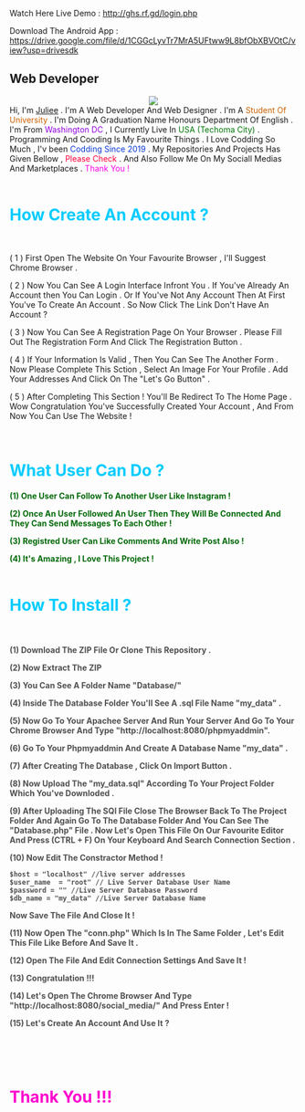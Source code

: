 Watch Here Live Demo :
http://ghs.rf.gd/login.php

Download  The Android App :
https://drive.google.com/file/d/1CGGcLyvTr7MrA5UFtww9L8bfObXBVOtC/view?usp=drivesdk








<!DOCTYPE html>
  <html lang="en">
  <head>
    <meta charset="utf-8" />
  <meta
  name="viewport"
  content="width=device-width, initial-scale=1, shrink-to-fit=no"/>
<meta
name="description"
content="G H S J U L I A  N | Ghs Julian | Web Developer And Designer | Ghs Julian Programmer | PHP Developer & Programmer | Programmer Ghs Julian"/>
<meta
name="author"
content="G H S J U L I A  N | Ghs Julian | Web Developer And Designer | Ghs Julian Programmer | PHP Developer & Programmer | Programmer Ghs Julian"/>
<title>
G H S J U L I A N | Ghs Julian | Web Developer And Designer | Ghs Julian
Programmer | PHP Developer & Programmer | Programmer Ghs Julian
</title>
<link rel="stylesheet" type="text/css" href="css/w3.css" />
<link rel="stylesheet" type="text/css" href="css/i4ndex.css" />
<link rel="stylesheet" type="text/css" href="css/home.css" />
<link rel="stylesheet" type="text/css" href="css/update_info.css" />
<link rel="stylesheet" type="text/css" href="css/popup.css" />
<link rel="stylesheet" type="text/css" href="css/login.css" />
<link rel="stylesheet" href="css/nav.css" />
<link rel="stylesheet" href="css/bts.min.css" />
<script src="js/jquery.min.js"></script>
</head>
<body>
<div class="abt">
  <h2 class="abt_header">Web Developer</h2>
  <center>
    <img class="logo" src="images/ghs.png" />
</center>
<div class="content_area">
  <span class="big">Hi</span>, I'm <a href="#">Juliee</a> . I'm A Web
  Developer And Web Designer . I'm A
  <font style="color: #cd6000">Student Of University</font> . I'm Doing A
  Graduation Name Honours Department Of English . I'm From
  <font style="color: #9200de">Washington DC</font> , I Currently Live In
  <font style="color: #007707">USA (Techoma City)</font>
  . Programming And Cooding Is My Favourite Things . I Love Codding So Much
  , I'v been <font style="color: #0b39d5">Codding Since 2019</font> . My
  Repositories And Projects Has Given Bellow ,
  <font style="color: #ff003c">Please Check</font> . And Also Follow Me On
  My Sociall Medias And Marketplaces .
  <font style="color: #ff00ec">Thank You !</font>
  <br/><br/>
  <h1 style="color:#00ccff">How Create An Account ?</h1>
  <br/>
  
  ( 1 ) First Open The Website On Your Favourite Browser , I'll Suggest Chrome Browser .
  
( 2 ) Now You Can See A Login Interface Infront You . If You've Already An Account then You Can Login . Or If You've Not
Any Account Then At First You've To Create An Account . So Now Click The Link Don't Have An Account ?

( 3 ) Now You Can See A Registration Page On Your Browser . Please Fill Out The Registration Form And Click The
Registration Button . 

( 4 ) If Your Information Is Valid , Then You Can See The Another Form . Now Please Complete This Sction , Select An
Image For Your Profile . Add Your Addresses And Click On The "Let's Go Button" .

( 5 ) After Completing This Section ! You'll Be Redirect To The Home Page . Wow Congratulation You've Successfully
Created Your Account , And From Now You Can Use The Website !

 <br />
  <h1 style="color:#00ccff">What User Can Do ?</h1>
  <strong style="color : #046a0a">
  (1) One User Can Follow To Another User Like Instagram !


  (2) Once An User Followed An User Then They Will Be Connected And They Can Send Messages To Each Other !


  (3) Registred User Can Like Comments And Write Post Also !
  
  (4) It's Amazing , I Love This Project !
  </strong>
 <br/><br/>
  <h1 style="color:#00ccff">How To Install ?</h1>
  <br/><br/>
  <strong style="color : #505050">
  (1) Download The ZIP File Or Clone This Repository .
  
  (2) Now Extract The ZIP 
  
  (3) You Can See A Folder Name "Database/"
  
  (4) Inside The Database Folder You'll See A .sql File Name "my_data" .
  
  (5) Now Go To Your Apachee Server And Run Your Server And Go To Your Chrome Browser And Type
  "http://localhost:8080/phpmyaddmin".
  
  (6) Go To Your Phpmyaddmin And Create A Database Name "my_data" . 
  
  (7) After Creating The Database , Click On Import Button .
  
  (8) Now Upload The "my_data.sql" According To Your Project Folder Which You've Downloded .
  
  (9) After Uploading The SQl File Close The Browser Back To The Project Folder And Again Go To The Database Folder And
  You Can See The "Database.php" File . Now Let's Open This File On Our Favourite Editor And Press (CTRL + F) On Your
  Keyboard And Search Connection Section .
  
  (10) Now Edit The Constractor Method !
  ```
  $host = "localhost" //live server addresses
  $user_name  = "root" // Live Server Database User Name
  $password = "" //Live Server Database Password 
  $db_name = "my_data" //Live Server Database Name
  ```
  Now Save The File And Close It !
  
  (11) Now Open The "conn.php" Which Is In The Same Folder , Let's Edit This File Like Before  And Save It .
  
  (12) Open The File And Edit Connection Settings And Save It !
  
  (13) Congratulation !!!
  
  (14) Let's Open The Chrome Browser And Type "http://localhost:8080/social_media/" And Press Enter !
  
  (15) Let's Create An Account And Use It ?
  
  </strong>
  
  <br/><br/><br/>
    <h1 style="color:#ff00ce">Thank You !!!</h1>
  <br/><br/>
  
</div>
<!----FINISHED ABOUT SECTION----->
</body></html>
